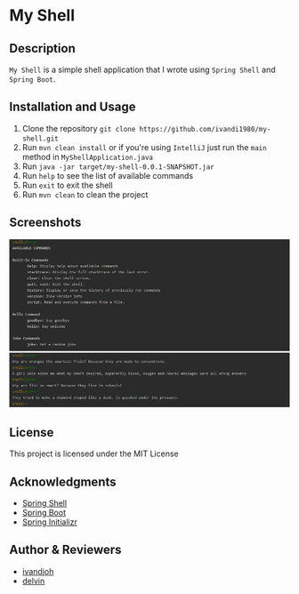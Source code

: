 # My Shell

## Description
`My Shell` is a simple shell application that I wrote using `Spring Shell` and `Spring Boot`.

## Installation and Usage
1. Clone the repository
    `git clone https://github.com/ivandi1980/my-shell.git`
2. Run `mvn clean install` or if you're using `IntelliJ` just run the `main` method in `MyShellApplication.java`
3. Run `java -jar target/my-shell-0.0.1-SNAPSHOT.jar`
4. Run `help` to see the list of available commands
5. Run `exit` to exit the shell
6. Run `mvn clean` to clean the project

## Screenshots
![First Shell](./Assets/joke_cmd_1.png)
![Second Shell](./Assets/joke_cmd_2.png)

## License
This project is licensed under the MIT License

## Acknowledgments
* [Spring Shell](https://projects.spring.io/spring-shell/)
* [Spring Boot](https://projects.spring.io/spring-boot/)
* [Spring Initializr](https://start.spring.io/)

## Author & Reviewers
* [ivandjoh](https://linkedin.com/in/ivandjoh)
* [delvin](https://github.com/delvincakep)